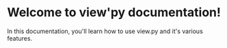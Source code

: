 # Welcome to view'py documentation!

In this documentation, you'll learn how to use view.py and it's various features.
